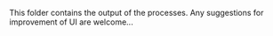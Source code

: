 This folder contains the output of the processes. Any suggestions for improvement of UI are welcome...
